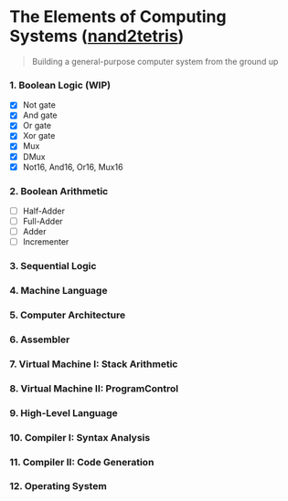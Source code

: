 # The Elements of Computing Systems ([nand2tetris](https://www.nand2tetris.org/))

> Building a general-purpose computer system from the ground up

### 1. Boolean Logic (WIP)

- [x] Not gate
- [x] And gate
- [x] Or gate
- [x] Xor gate
- [x] Mux
- [x] DMux
- [x] Not16, And16, Or16, Mux16

### 2. Boolean Arithmetic

- [ ] Half-Adder
- [ ] Full-Adder
- [ ] Adder
- [ ] Incrementer

### 3. Sequential Logic

### 4. Machine Language

### 5. Computer Architecture

### 6. Assembler

### 7. Virtual Machine I: Stack Arithmetic

### 8. Virtual Machine II: ProgramControl

### 9. High-Level Language

### 10. Compiler I: Syntax Analysis

### 11. Compiler II: Code Generation

### 12. Operating System
